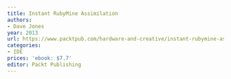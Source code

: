 ```yaml
---
title: Instant RubyMine Assimilation
authors:
- Dave Jones
year: 2013
url: https://www.packtpub.com/hardware-and-creative/instant-rubymine-assimilation-instant
categories:
- IDE
prices: 'ebook: $7.7'
editor: Packt Publishing
---
```

